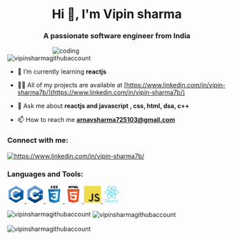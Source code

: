 <h1 align="center">Hi 👋, I'm Vipin sharma</h1>
<h3 align="center">A passionate software engineer from India</h3>

<img align="right" alt="coding" width="400" src="https://user-images.githubusercontent.com/55389276/140866485-8fb1c876-9a8f-4d6a-98dc-08c4981eaf70.gif">

<p align="left"> <img src="https://komarev.com/ghpvc/?username=vipinsharmagithubaccount&label=Profile%20views&color=0e75b6&style=flat" alt="vipinsharmagithubaccount" /> </p>

- 🌱 I’m currently learning **reactjs**

- 👨‍💻 All of my projects are available at [https://www.linkedin.com/in/vipin-sharma7b/](https://www.linkedin.com/in/vipin-sharma7b/)

- 💬 Ask me about **reactjs and javascript , css, html, dsa, c++**

- 📫 How to reach me **arnavsharma725103@gmail.com**

<h3 align="left">Connect with me:</h3>
<p align="left">
<a href="https://linkedin.com/in/https://www.linkedin.com/in/vipin-sharma7b/" target="blank"><img align="center" src="https://raw.githubusercontent.com/rahuldkjain/github-profile-readme-generator/master/src/images/icons/Social/linked-in-alt.svg" alt="https://www.linkedin.com/in/vipin-sharma7b/" height="30" width="40" /></a>
</p>

<h3 align="left">Languages and Tools:</h3>
<p align="left"> <a href="https://www.cprogramming.com/" target="_blank" rel="noreferrer"> <img src="https://raw.githubusercontent.com/devicons/devicon/master/icons/c/c-original.svg" alt="c" width="40" height="40"/> </a> <a href="https://www.w3schools.com/cpp/" target="_blank" rel="noreferrer"> <img src="https://raw.githubusercontent.com/devicons/devicon/master/icons/cplusplus/cplusplus-original.svg" alt="cplusplus" width="40" height="40"/> </a> <a href="https://www.w3schools.com/css/" target="_blank" rel="noreferrer"> <img src="https://raw.githubusercontent.com/devicons/devicon/master/icons/css3/css3-original-wordmark.svg" alt="css3" width="40" height="40"/> </a> <a href="https://www.w3.org/html/" target="_blank" rel="noreferrer"> <img src="https://raw.githubusercontent.com/devicons/devicon/master/icons/html5/html5-original-wordmark.svg" alt="html5" width="40" height="40"/> </a> <a href="https://developer.mozilla.org/en-US/docs/Web/JavaScript" target="_blank" rel="noreferrer"> <img src="https://raw.githubusercontent.com/devicons/devicon/master/icons/javascript/javascript-original.svg" alt="javascript" width="40" height="40"/> </a> <a href="https://reactjs.org/" target="_blank" rel="noreferrer"> <img src="https://raw.githubusercontent.com/devicons/devicon/master/icons/react/react-original-wordmark.svg" alt="react" width="40" height="40"/> </a> </p>

<p><img align="left" src="https://github-readme-stats.vercel.app/api/top-langs?username=vipinsharmagithubaccount&show_icons=true&locale=en&layout=compact" alt="vipinsharmagithubaccount" /></p>

<p>&nbsp;<img align="center" src="https://github-readme-stats.vercel.app/api?username=vipinsharmagithubaccount&show_icons=true&locale=en" alt="vipinsharmagithubaccount" /></p>

<p><img align="center" src="https://github-readme-streak-stats.herokuapp.com/?user=vipinsharmagithubaccount&" alt="vipinsharmagithubaccount" /></p>
